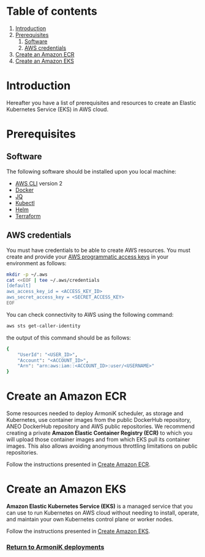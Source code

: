 # Table of contents

1. [Introduction](#introduction)
2. [Prerequisites](#prerequisites)
    1. [Software](#software)
    2. [AWS credentials](#aws-credentials)
3. [Create an Amazon ECR](#create-an-amazon-ecr)
4. [Create an Amazon EKS](#create-an-amazon-eks)

# Introduction

Hereafter you have a list of prerequisites and resources to create an Elastic Kubernetes Service (EKS) in AWS cloud.

# Prerequisites

## Software

The following software should be installed upon you local machine:

* [AWS CLI](https://docs.aws.amazon.com/cli/latest/userguide/getting-started-install.html) version 2
* [Docker](https://docs.docker.com/engine/install/)
* [JQ](https://stedolan.github.io/jq/download/)
* [Kubectl](https://kubernetes.io/docs/tasks/tools/install-kubectl-linux/)
* [Helm](https://helm.sh/docs/intro/install/)
* [Terraform](https://learn.hashicorp.com/tutorials/terraform/install-cli)

## AWS credentials

You must have credentials to be able to create AWS resources. You must create and provide
your [AWS programmatic access keys](https://docs.aws.amazon.com/general/latest/gr/aws-sec-cred-types.html#access-keys-and-secret-access-keys)
in your environment as follows:

```bash
mkdir -p ~/.aws
cat <<EOF | tee ~/.aws/credentials
[default]
aws_access_key_id = <ACCESS_KEY_ID>
aws_secret_access_key = <SECRET_ACCESS_KEY>
EOF
```

You can check connectivity to AWS using the following command:

```bash
aws sts get-caller-identity
```

the output of this command should be as follows:

```bash
{
    "UserId": "<USER_ID>",
    "Account": "<ACCOUNT_ID>",
    "Arn": "arn:aws:iam::<ACCOUNT_ID>:user/<USERNAME>"
}
```

# Create an Amazon ECR

Some resources needed to deploy ArmoniK scheduler, as storage and Kubernetes, use container images from the public
DockerHub repository, ANEO DockerHub repository and AWS public repositories. We recommend creating a private **Amazon
Elastic Container Registry (ECR)** to which you will upload those container images and from which EKS pull its container
images. This also allows avoiding anonymous throttling limitations on public repositories.

Follow the instructions presented in [Create Amazon ECR](ecr/README.md).

# Create an Amazon EKS

**Amazon Elastic Kubernetes Service (EKS)** is a managed service that you can use to run Kubernetes on AWS cloud without
needing to install, operate, and maintain your own Kubernetes control plane or worker nodes.

Follow the instructions presented in [Create Amazon EKS](eks/README.md).

### [Return to ArmoniK deployments](../../README.md#armonik-deployments)


